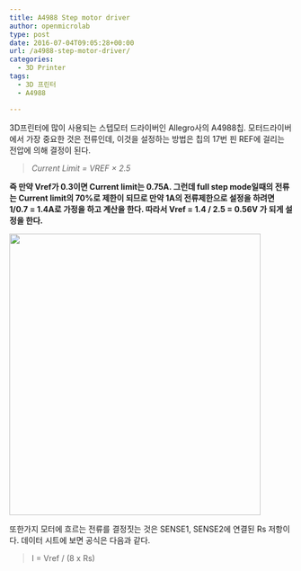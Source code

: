 ```yaml
---
title: A4988 Step motor driver
author: openmicrolab
type: post
date: 2016-07-04T09:05:28+00:00
url: /a4988-step-motor-driver/
categories:
  - 3D Printer
tags:
  - 3D 프린터
  - A4988

---
```

3D프린터에 많이 사용되는 스텝모터 드라이버인 Allegro사의 A4988칩. 모터드라이버에서 가장 중요한 것은 전류인데, 이것을 설정하는 방법은 칩의 17번 핀 REF에 걸리는 전압에 의해 결정이 된다.

> _Current Limit = VREF × 2.5_

**즉 만약 Vref가 0.3이면 Current limit는 0.75A. 그런데 full step mode일때의 전류는 Current limit의 70%로 제한이 되므로 만약 1A의 전류제한으로 설정을 하려면 1/0.7 = 1.4A로 가정을 하고 계산을 한다. 따라서 Vref = 1.4 / 2.5 = 0.56V 가 되게 설정을 한다.**

<img loading="lazy" class="alignnone wp-image-3695" src="http://res.cloudinary.com/openmicrolab/image/upload/v1467622936/A4988_qphbse.png" width="447" height="501" /> 

또한가지 모터에 흐르는 전류를 결정짓는 것은 SENSE1, SENSE2에 연결된 Rs 저항이다. 데이터 시트에 보면 공식은 다음과 같다.

> I = Vref / (8 x Rs)